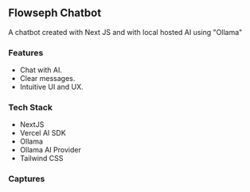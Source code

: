 ## Flowseph Chatbot

A chatbot created with Next JS and with local hosted AI using "Ollama"

### Features

- Chat with AI.
- Clear messages.
- Intuitive UI and UX.

### Tech Stack

- NextJS
- Vercel AI SDK
- Ollama
- Ollama AI Provider
- Tailwind CSS

### Captures
